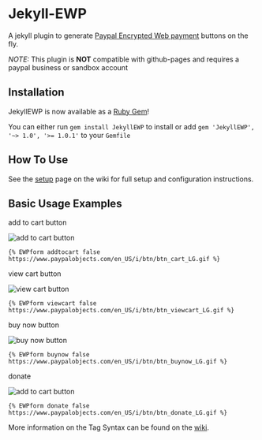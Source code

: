 # Jekyll-EWP
A jekyll plugin to generate [Paypal Encrypted Web payment](https://developer.paypal.com/docs/paypal-payments-standard/integration-guide/encryptedwebpayments/#id08A3I0QC0X4) buttons on the fly.

*NOTE:* This plugin is **NOT** compatible with github-pages and requires a paypal business or sandbox account

## Installation

JekyllEWP is now available as a [Ruby Gem](https://rubygems.org/gems/JekyllEWP)!

You can either run `gem install JekyllEWP` to install or add `gem 'JekyllEWP', '~> 1.0', '>= 1.0.1'` to your `Gemfile`


## How To Use
See the [setup](https://github.com/MoralCode/Jekyll-EWP/wiki/Setup) page on the wiki for full setup and configuration instructions.



## Basic Usage Examples

add to cart button

![add to cart button](https://www.paypalobjects.com/en_US/i/btn/btn_cart_LG.gif)

`{% EWPform addtocart false https://www.paypalobjects.com/en_US/i/btn/btn_cart_LG.gif %}`

view cart button

![view cart button](https://www.paypalobjects.com/en_US/i/btn/btn_viewcart_LG.gif)

`{% EWPform viewcart false https://www.paypalobjects.com/en_US/i/btn/btn_viewcart_LG.gif %}`

buy now button

![buy now button](https://www.paypalobjects.com/en_US/i/btn/btn_buynow_LG.gif)

`{% EWPform buynow false https://www.paypalobjects.com/en_US/i/btn/btn_buynow_LG.gif %}`


donate

![add to cart button](https://www.paypalobjects.com/en_US/i/btn/btn_donate_LG.gif)

`{% EWPform donate false https://www.paypalobjects.com/en_US/i/btn/btn_donate_LG.gif %}`



More information on the Tag Syntax can be found on the [wiki](https://github.com/MoralCode/Jekyll-EWP/wiki).
